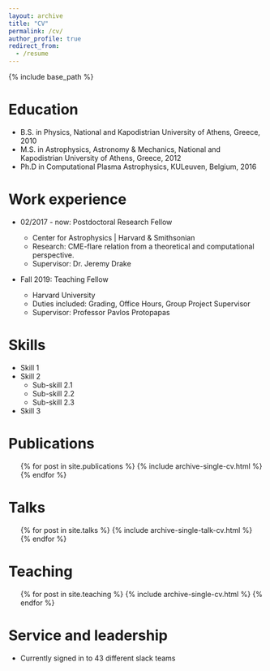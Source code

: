 ```yaml
---
layout: archive
title: "CV"
permalink: /cv/
author_profile: true
redirect_from:
  - /resume
---
```


{% include base_path %}

Education
======
* B.S. in Physics, National and Kapodistrian University of Athens, Greece, 2010
* M.S. in Astrophysics, Astronomy & Mechanics, National and Kapodistrian University of Athens, Greece, 2012
* Ph.D in Computational Plasma Astrophysics, KULeuven, Belgium, 2016

Work experience
======
* 02/2017 - now: Postdoctoral Research Fellow
  * Center for Astrophysics \| Harvard & Smithsonian
  * Research: CME-flare relation from a theoretical and computational perspective.
  * Supervisor: Dr. Jeremy Drake

* Fall 2019: Teaching Fellow
  * Harvard University
  * Duties included: Grading, Office Hours, Group Project Supervisor
  * Supervisor: Professor Pavlos Protopapas
  
Skills
======
* Skill 1
* Skill 2
  * Sub-skill 2.1
  * Sub-skill 2.2
  * Sub-skill 2.3
* Skill 3

Publications
======
  <ul>{% for post in site.publications %}
    {% include archive-single-cv.html %}
  {% endfor %}</ul>
  
Talks
======
  <ul>{% for post in site.talks %}
    {% include archive-single-talk-cv.html %}
  {% endfor %}</ul>
  
Teaching
======
  <ul>{% for post in site.teaching %}
    {% include archive-single-cv.html %}
  {% endfor %}</ul>
  
Service and leadership
======
* Currently signed in to 43 different slack teams
